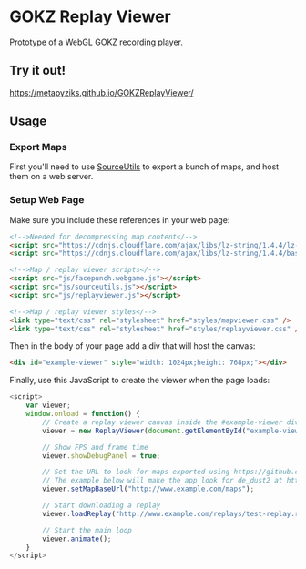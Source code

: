 # GOKZ Replay Viewer
Prototype of a WebGL GOKZ recording player.

## Try it out!
https://metapyziks.github.io/GOKZReplayViewer/

## Usage
### Export Maps
First you'll need to use [SourceUtils](https://github.com/Metapyziks/SourceUtils) to export a bunch of maps, and
host them on a web server.

### Setup Web Page

Make sure you include these references in your web page:

```html
<!-->Needed for decompressing map content</-->
<script src="https://cdnjs.cloudflare.com/ajax/libs/lz-string/1.4.4/lz-string.min.js"></script>
<script src="https://cdnjs.cloudflare.com/ajax/libs/lz-string/1.4.4/base64-string.min.js"></script>

<!-->Map / replay viewer scripts</-->
<script src="js/facepunch.webgame.js"></script>
<script src="js/sourceutils.js"></script>
<script src="js/replayviewer.js"></script>

<!-->Map / replay viewer styles</-->
<link type="text/css" rel="stylesheet" href="styles/mapviewer.css" />
<link type="text/css" rel="stylesheet" href="styles/replayviewer.css" />
```

Then in the body of your page add a div that will host the canvas:

```html
<div id="example-viewer" style="width: 1024px;height: 768px;"></div>
```

Finally, use this JavaScript to create the viewer when the page loads:

```javascript
<script>
    var viewer;
    window.onload = function() {
        // Create a replay viewer canvas inside the #example-viewer div
        viewer = new ReplayViewer(document.getElementById("example-viewer"));

        // Show FPS and frame time
        viewer.showDebugPanel = true;

        // Set the URL to look for maps exported using https://github.com/Metapyziks/SourceUtils
        // The example below will make the app look for de_dust2 at http://www.example.com/maps/de_dust2/index.json
        viewer.setMapBaseUrl("http://www.example.com/maps");

        // Start downloading a replay
        viewer.loadReplay("http://www.example.com/replays/test-replay.replay");

        // Start the main loop
        viewer.animate();
    }
</script>
```
